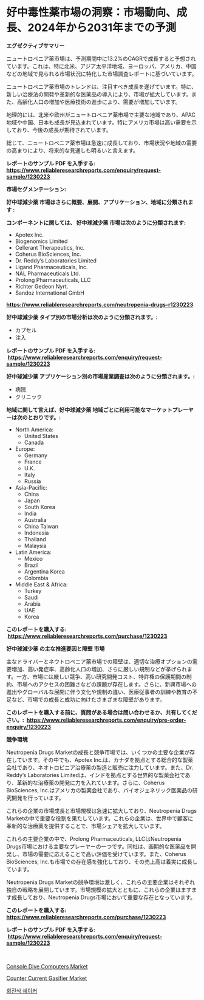 <p><h1>好中毒性薬市場の洞察：市場動向、成長、2024年から2031年までの予測</h1></p><p><strong>エグゼクティブサマリー</strong></p>
<p><p>ニュートロペニア薬市場は、予測期間中に13.2%のCAGRで成長すると予想されています。これは、特に北米、アジア太平洋地域、ヨーロッパ、アメリカ、中国などの地域で見られる市場状況に特化した市場調査レポートに基づいています。</p><p>ニュートロペニア薬市場のトレンドは、注目すべき成長を遂げています。特に、新しい治療法の開発や革新的な医薬品の導入により、市場が拡大しています。また、高齢化人口の増加や医療技術の進歩により、需要が増加しています。</p><p>地理的には、北米や欧州がニュートロペニア薬市場で主要な地域であり、APAC地域や中国、日本も成長が見込まれています。特にアメリカ市場は高い需要を示しており、今後の成長が期待されています。</p><p>総じて、ニュートロペニア薬市場は急速に成長しており、市場状況や地域の需要の高まりにより、将来的な見通しも明るいと言えます。</p></p>
<p><strong>レポートのサンプル PDF を入手する: <a href="https://www.reliableresearchreports.com/enquiry/request-sample/1230223">https://www.reliableresearchreports.com/enquiry/request-sample/1230223</a></strong></p>
<p><strong>市場セグメンテーション:</strong></p>
<p><strong> 好中球減少薬 市場はさらに概要、展開、アプリケーション、地域に分類されます :</strong></p>
<p><strong>コンポーネントに関しては、 好中球減少薬 市場は次のように分類されます: &nbsp;</strong></p>
<p><ul><li>Apotex Inc.</li><li>Biogenomics Limited</li><li>Cellerant Therapeutics, Inc.</li><li>Coherus BioSciences, Inc.</li><li>Dr. Reddy’s Laboratories Limited</li><li>Ligand Pharmaceuticals, Inc.</li><li>NAL Pharmaceuticals Ltd.</li><li>Prolong Pharmaceuticals, LLC</li><li>Richter Gedeon Nyrt.</li><li>Sandoz International GmbH</li></ul></p>
<p><strong><a href="https://www.reliableresearchreports.com/neutropenia-drugs-r1230223">https://www.reliableresearchreports.com/neutropenia-drugs-r1230223</a></strong></p>
<p><strong> 好中球減少薬 タイプ別の市場分析は次のように分類されます。:</strong></p>
<p><ul><li>カプセル</li><li>注入</li></ul></p>
<p><strong>レポートのサンプル PDF を入手する: &nbsp;<a href="https://www.reliableresearchreports.com/enquiry/request-sample/1230223">https://www.reliableresearchreports.com/enquiry/request-sample/1230223</a></strong></p>
<p><strong> 好中球減少薬 アプリケーション別の市場産業調査は次のように分類されます。:</strong></p>
<p><ul><li>病院</li><li>クリニック</li></ul></p>
<p><strong>地域に関して言えば、好中球減少薬 地域ごとに利用可能なマーケットプレーヤーは次のとおりです。:</strong></p>
<p><ul>
    <li>
        North America:
        <ul>
            <li>United States</li>
            <li>Canada</li>
        </ul>
    </li>
    <li>
        Europe:
        <ul>
            <li>Germany</li>
            <li>France</li>
            <li>U.K.</li>
            <li>Italy</li>
            <li>Russia</li>
        </ul>
    </li>
    <li>
        Asia-Pacific:
        <ul>
            <li>China</li>
            <li>Japan</li>
            <li>South Korea</li>
            <li>India</li>
            <li>Australia</li>
            <li>China Taiwan</li>
            <li>Indonesia</li>
            <li>Thailand</li>
            <li>Malaysia</li>
        </ul>
    </li>
    <li>
        Latin America:
        <ul>
            <li>Mexico</li>
            <li>Brazil</li>
            <li>Argentina Korea</li>
            <li>Colombia</li>
        </ul>
    </li>
    <li>
        Middle East & Africa:
        <ul>
            <li>Turkey</li>
            <li>Saudi</li>
            <li>Arabia</li>
            <li>UAE</li>
            <li>Korea</li>
        </ul>
    </li>
    </ul></p>
<p><strong>このレポートを購入する: &nbsp;<a href="https://www.reliableresearchreports.com/purchase/1230223">https://www.reliableresearchreports.com/purchase/1230223</a></strong></p>
<p><strong>好中球減少薬 の主な推進要因と障壁 市場</strong></p>
<p><p>主なドライバーとネウトロペニア薬市場での障壁は、適切な治療オプションの需要増加、高い発症率、高齢化人口の増加、さらに厳しい規制などが挙げられます。一方、市場には厳しい競争、高い研究開発コスト、特許権の保護期間の制約、市場へのアクセスの困難さなどの課題が存在します。さらに、新興市場への進出やグローバルな展開に伴う文化や規制の違い、医療従事者の訓練や教育の不足など、市場での成長と成功に向けたさまざまな障壁があります。</p></p>
<p><strong>このレポートを購入する前に、質問がある場合は問い合わせるか、共有してください。:&nbsp; <a href="https://www.reliableresearchreports.com/enquiry/pre-order-enquiry/1230223">https://www.reliableresearchreports.com/enquiry/pre-order-enquiry/1230223</a></strong></p>
<p><strong>競争環境</strong></p>
<p><p>Neutropenia Drugs Marketの成長と競争市場では、いくつかの主要な企業が存在しています。その中でも、Apotex Inc.は、カナダを拠点とする総合的な製薬会社であり、ネオトロピニア治療薬の製造と販売に注力しています。また、Dr. Reddy’s Laboratories Limitedは、インドを拠点とする世界的な製薬会社であり、革新的な治療薬の開発に力を入れています。さらに、Coherus BioSciences, Inc.はアメリカの製薬会社であり、バイオジェネリック医薬品の研究開発を行っています。</p><p>これらの企業の市場成長と市場規模は急速に拡大しており、Neutropenia Drugs Marketの中で重要な役割を果たしています。これらの企業は、世界中で顧客に革新的な治療薬を提供することで、市場シェアを拡大しています。</p><p>これらの主要企業の中で、Prolong Pharmaceuticals, LLCはNeutropenia Drugs市場における主要なプレーヤーの一つです。同社は、画期的な医薬品を開発し、市場の需要に応えることで高い評価を受けています。また、Coherus BioSciences, Inc.も市場での存在感を強化しており、その売上高は着実に成長しています。</p><p>Neutropenia Drugs Marketの競争環境は激しく、これらの主要企業はそれぞれ独自の戦略を展開しています。市場規模の拡大とともに、これらの企業はますます成長しており、Neutropenia Drugs市場において重要な存在となっています。</p></p>
<p><strong>このレポートを購入する: &nbsp; <a href="https://www.reliableresearchreports.com/purchase/1230223">https://www.reliableresearchreports.com/purchase/1230223</a></strong></p>
<p><strong>レポートのサンプル PDF を入手する: &nbsp;<a href="https://www.reliableresearchreports.com/enquiry/request-sample/1230223">https://www.reliableresearchreports.com/enquiry/request-sample/1230223</a></strong><strong></strong></p>
<p>&nbsp;</p>
<p><p><a href="https://github.com/jodemen/Market-Research-Report-List-2/blob/main/console-dive-computers-market.md">Console Dive Computers Market</a></p><p><a href="https://github.com/Sarissaschmalingtr6fz2739/Market-Research-Report-List-2/blob/main/counter-current-gasifier-market.md">Counter Current Gasifier Market</a></p><p><a href="https://github.com/wallacBahrtyinger567686/Market-Research-Report-List-1/blob/main/798922928558.md">회전식 쉐이커</a></p></p>